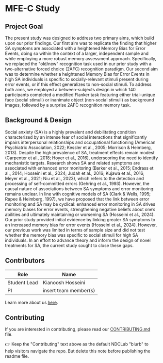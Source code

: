 # MFE-C Study

## Project Goal
The present study was designed to address two primary aims, which build upon our prior findings. Our first aim was to replicate the finding that higher SA symptoms are associated with a heightened Memory Bias for Error Events, doing so within the context of a larger, independent sample and while employing a more robust memory assessment approach. Specifically, we replaced the "old/new" recognition task used in our prior study with a two-alternative forced choice (2AFC) recognition paradigm. Our second aim was to determine whether a heightened Memory Bias for Error Events in high SA individuals is specific to socially-relevant stimuli present during error events, or if this effect generalizes to non-social stimuli. To address both aims, we employed a between-subjects design in which 140 participants completed a modified Flanker task featuring either trial-unique face (social stimuli) or inanimate object (non-social stimuli) as background images, followed by a surprise 2AFC recognition memory task.


## Background & Design
Social anxiety (SA) is a highly prevalent and debilitating condition characterized by an intense fear of social interactions that significantly impairs interpersonal relationships and occupational functioning (American Psychiatric Association, 2022; Kessler et al., 2005; Morrison & Heimberg, 2013). Despite the high prevalence of SA, treatment effects remain modest (Carpenter et al., 2018; Hoyer et al., 2016), underscoring the need to identify mechanistic targets. Research shows SA and related symptoms are associated with enhanced error monitoring (Barker et al., 2015; Endrass et al., 2014; Hosseini et al., 2024; Judah et al., 2016; Kujawa et al., 2016; Meyer et al., 2021; Niu et al., 2023), which refers to the detection and processing of self-committed errors (Gehring et al., 1993). However, the causal nature of associations between SA symptoms and error monitoring remains unclear. In line with cognitive models of SA (Clark & Wells, 1995; Rapee & Heimberg, 1997), we have proposed that the link between error monitoring and SA may be cyclical: enhanced error monitoring in SA drives memory biases for error events, strengthening negative beliefs about one’s abilities and ultimately maintaining or worsening SA (Hosseini et al., 2024). Our prior study provided initial evidence by linking greater SA symptoms to an increased memory bias for error events (Hosseini et al., 2024). However, our previous work was limited in terms of sample size and did not test whether the memory bias was specific to social stimuli for high SA individuals. In an effort to advance theory and inform the design of novel treatments for SA, the current study sought to close these gaps. 



## Contributors
| Role | Name |
| ---  | ---  |
| Student Lead | Kianoosh Hosseini |
| PI | insert team member(s) |


Learn more about us [here](https://www.ndclab.com/people).

## Contributing
If you are interested in contributing, please read our [CONTRIBUTING.md](CONTRIBUTING.md) file.

:point_right: Keep the "Contributing" text above as the default NDCLab "blurb" to help visitors navigate the repo. But delete this note before publishing the readme file.
